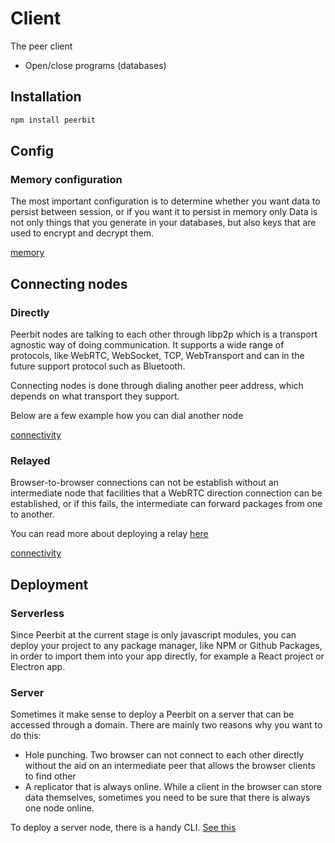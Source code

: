 # Client 
The peer client
- Open/close programs (databases)

## Installation 
```sh
npm install peerbit
```

## Config

### Memory configuration

The most important configuration is to determine whether you want data to persist between session, or if you want it to persist in memory only
Data is not only things that you generate in your databases, but also keys that are used to encrypt and decrypt them.

[memory](./example.ts ':include :type=code :fragment=memory')


## Connecting nodes

### Directly

Peerbit nodes are talking to each other through libp2p which is a transport agnostic way of doing communication. It supports a wide range of protocols, like WebRTC, WebSocket, TCP, WebTransport and can in the future support protocol such as Bluetooth.


Connecting nodes is done through dialing another peer address, which depends on what transport they support.

Below are a few example how you can dial another node 

[connectivity](./connectivity-direct.ts ':include')



### Relayed

Browser-to-browser connections can not be establish without an intermediate node that facilities that a WebRTC direction connection can be established, or if this fails, the intermediate can forward packages from one to another.

You can read more about deploying a relay [here](./deployment/server-node.md)

[connectivity](./connectivity-relay.ts ':include')


## Deployment

### Serverless
Since Peerbit at the current stage is only javascript modules, you can deploy your project to any package manager, like NPM or Github Packages, in order to import them into your app directly, for example a React project or Electron app.

### Server
Sometimes it make sense to deploy a Peerbit on a server that can be accessed through a domain. There are mainly two reasons why you want to do this: 
- Hole punching. Two browser can not connect to each other directly without the aid on an intermediate peer that allows the browser clients to find other
- A replicator that is always online. While a client in the browser can store data themselves, sometimes you need to be sure that there is always one node online. 

To deploy a server node, there is a handy CLI. [See this](https://github.com/dao-xyz/peerbit/tree/master/packages/clients/peerbit-server)